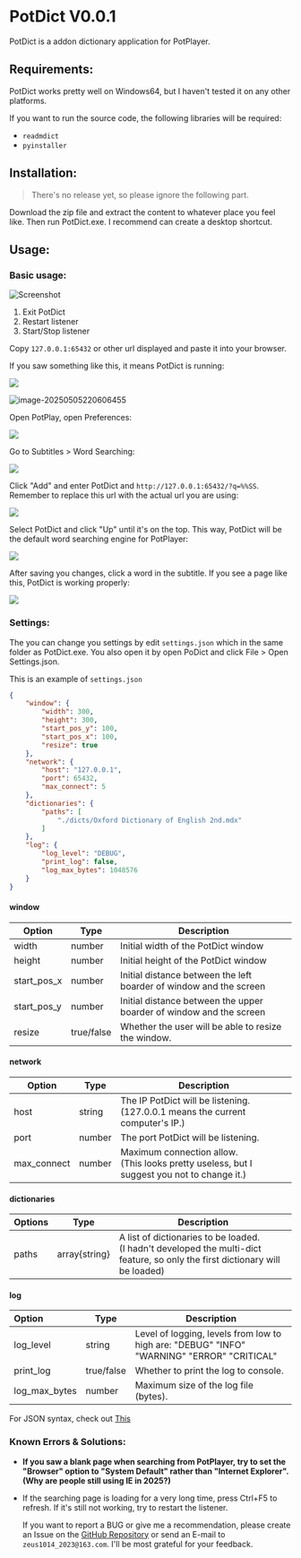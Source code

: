 # PotDict V0.0.1

PotDict is a addon dictionary application for PotPlayer.



## Requirements:

PotDict works pretty well on Windows64, but I haven't tested it on any other platforms.

If you want to run the source code, the following libraries will be required:

-  `readmdict`
- `pyinstaller`

## Installation:

> There's no release yet, so please ignore the following part.

Download the zip file and extract the content to whatever place you feel like. Then run PotDict.exe. I recommend can create a desktop shortcut.



## Usage:

### Basic usage:

![Screenshot](E:\Files\programming\python\PotDict\readme_files\img1.png)

1. Exit PotDict
2. Restart listener
3. Start/Stop listener

Copy `127.0.0.1:65432` or other url displayed and paste it into your browser. 

If you saw something like this, it means PotDict is running:

![](E:\Files\programming\python\PotDict\readme_files\img2.png)

![image-20250505220606455](C:\Users\limuzhi\AppData\Roaming\Typora\typora-user-images\image-20250505220606455.png)

Open PotPlay, open Preferences:

<img src="E:\Files\programming\python\PotDict\readme_files\img3.png"  />

Go to Subtitles > Word Searching:

![](E:\Files\programming\python\PotDict\readme_files\img4.png)

Click "Add" and enter PotDict and `http://127.0.0.1:65432/?q=%%SS`. Remember to replace this url with the actual url you are using:

![](E:\Files\programming\python\PotDict\readme_files\img5.png)

Select PotDict and click "Up" until it's on the top. This way, PotDict will be the default word searching engine for PotPlayer:

![](E:\Files\programming\python\PotDict\readme_files\img6.png)

After saving you changes, click a word in the subtitle. If you see a page like this, PotDict is working properly:

![](E:\Files\programming\python\PotDict\readme_files\img7.png)

### Settings:

The you can change you settings by edit `settings.json` which in the same folder as PotDict.exe. You also open it by open PoDict and click File > Open Settings.json.

This is an example of `settings.json`

```json
{
    "window": {
        "width": 300,
        "height": 300,
        "start_pos_y": 100,
        "start_pos_x": 100,
        "resize": true
    },
    "network": {
        "host": "127.0.0.1",
        "port": 65432,
        "max_connect": 5
    },
    "dictionaries": {
        "paths": [
            "./dicts/Oxford Dictionary of English 2nd.mdx"
        ]
    },
    "log": {
        "log_level": "DEBUG",
        "print_log": false,
        "log_max_bytes": 1048576
    }
}
```

#### window

| Option      | Type       | Description                                                  |
| ----------- | ---------- | ------------------------------------------------------------ |
| width       | number     | Initial width of the PotDict window                          |
| height      | number     | Initial height of the PotDict window                         |
| start_pos_x | number     | Initial distance between the left boarder of window and the screen |
| start_pos_y | number     | Initial distance between the upper boarder of window and the screen |
| resize      | true/false | Whether the user will be able to resize the window.          |

#### network

| Option      | Type   | Description                                                  |
| ----------- | ------ | ------------------------------------------------------------ |
| host        | string | The IP PotDict will be listening. <br />(127.0.0.1 means the current computer's IP.) |
| port        | number | The port PotDict will be listening.                          |
| max_connect | number | Maximum connection allow. <br />(This looks pretty useless, but I suggest you not to change it.) |

#### dictionaries

| Options | Type          | Description                                                  |
| ------- | ------------- | ------------------------------------------------------------ |
| paths   | array{string} | A list of dictionaries to be loaded.<br />(I hadn't developed the multi-dict feature, so only the first dictionary will be loaded) |

#### log

| Option        | Type       | Description                                                  |
| :------------ | ---------- | ------------------------------------------------------------ |
| log_level     | string     | Level of logging, levels from low to high are: "DEBUG" "INFO" "WARNING" "ERROR" "CRITICAL" |
| print_log     | true/false | Whether to print the log to console.                         |
| log_max_bytes | number     | Maximum size of the log file (bytes).                        |

For JSON syntax, check out [This](https://www.json.org/)

### Known Errors & Solutions:

- **If you saw a blank page when searching from PotPlayer, try to set the "Browser" option to "System Default" rather than "Internet Explorer". (Why are people still using IE in 2025?)**

- If the searching page is loading for a very long time, press Ctrl+F5 to refresh. If it's still not working, try to restart the listener.

    If you want to report a BUG or give me a recommendation, please create an Issue on the [GitHub Repository](https://github.com/askformeal/PotDict) or send an E-mail to `zeus1014_2023@163.com`. I'll be most grateful for your feedback. 
